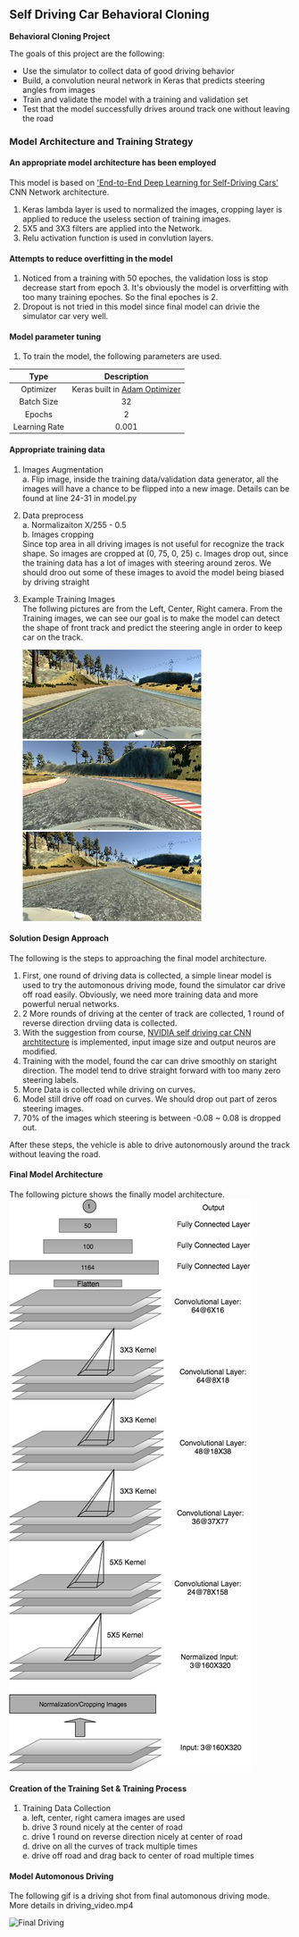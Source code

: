 ## Self Driving Car Behavioral Cloning ##

**Behavioral Cloning Project**

The goals of this project are the following:
* Use the simulator to collect data of good driving behavior
* Build, a convolution neural network in Keras that predicts steering angles from images
* Train and validate the model with a training and validation set
* Test that the model successfully drives around track one without leaving the road

[//]: # (Image References)

[image1]: ./Behavioral_Cloning_CNN_Architecture.png "Model Architecture"
[image2]: ./examples/left_example.jpg "Left Image"
[image3]: ./examples/center_example.jpg "Center Image"
[image4]: ./examples/right_example.jpg "Right Image"
[image5]: ./examples/final_driving.gif "Final driving"

### Model Architecture and Training Strategy

#### An appropriate model architecture has been employed

This model is based on ['End-to-End Deep Learning for Self-Driving Cars'](https://devblogs.nvidia.com/parallelforall/deep-learning-self-driving-cars/) CNN Network architecture.
1. Keras lambda layer is used to normalized the images, cropping layer is applied to reduce the useless section of training images.
2. 5X5 and 3X3 filters are applied into the Network.
3. Relu activation function is used in convlution layers.

#### Attempts to reduce overfitting in the model

1. Noticed from a training with 50 epoches, the validation loss is stop decrease start from epoch 3. It's obviously the model is orverfitting with too many training epoches.
So the final epoches is 2.
2. Dropout is not tried in this model since final model can drivie the simulator car very well.

#### Model parameter tuning

1. To train the model, the following parameters are used.

| Type         		       | Description	        					                                      |
|:---------------------:|:---------------------------------------------------------------------:|
| Optimizer         		| Keras built in [Adam Optimizer](https://arxiv.org/abs/1412.6980)      |
| Batch Size     	      | 32	                                                                  |
| Epochs					      |	2										                                                  |
| Learning Rate         | 0.001     

#### Appropriate training data
  
1. Images Augmentation  
  a. Flip image, inside the training data/validation data generator, all the images will have a chance to be flipped into a new image. Details can be found at line 24-31 in model.py

2. Data preprocess  
  a. Normalizaiton X/255 - 0.5  
  b. Images cropping  
     Since top area in all driving images is not useful for recognize the track shape. So images are cropped at (0, 75, 0, 25) 
  c. Images drop out, since the training data has a lot of images with steering around zeros. We should droo out some of these 
     images to avoid the model being biased by driving straight

3. Example Training Images  
   The follwing pictures are from the Left, Center, Right camera. From the Training images, we can see our goal is to make the    model can detect the shape of front track and predict the steering angle in order to keep car on the track.
   
   ![Left Iamge][Image2] ![Center Image][Image3] ![Right Image][Image4]
#### Solution Design Approach

The following is the steps to approaching the final model architecture.  
1. First, one round of driving data is collected, a simple linear model is used to try the automonous driving mode, found the simulator car drive off road easily. Obviously, we need more training data and more powerful nerual networks.  
2. 2 More rounds of driving at the center of track are collected, 1 round of reverse direction drviing data is collected.
3. With the suggestion from course, [NVIDIA self driving car CNN archtitecture](https://devblogs.nvidia.com/parallelforall/deep-learning-self-driving-cars/) is implemented, input image size and output neuros are modified.  
4. Training with the model, found the car can drive smoothly on staright direction. The model tend to drive straight forward with too many zero steering labels.  
5. More Data is collected while driving on curves.  
6. Model still drive off road on curves. We should drop out part of zeros steering images.  
7. 70% of the images which steering is between -0.08 ~ 0.08 is dropped out.   

After these steps, the vehicle is able to drive autonomously around the track without leaving the road.

#### Final Model Architecture

The following picture shows the finally model architecture.
![Model architecture][image1]

#### Creation of the Training Set & Training Process

1. Training Data Collection  
  a. left, center, right camera images are used   
  b. drive 3 round nicely at the center of road   
  c. drive 1 round on reverse direction nicely at center of road  
  d. drive on all the curves of track multiple times   
  e. drive off road and drag back to center of road multiple times  

#### Model Automonous Driving
The following gif is a driving shot from final automonous driving mode. More details in driving_video.mp4

![Final Driving][Image5]
